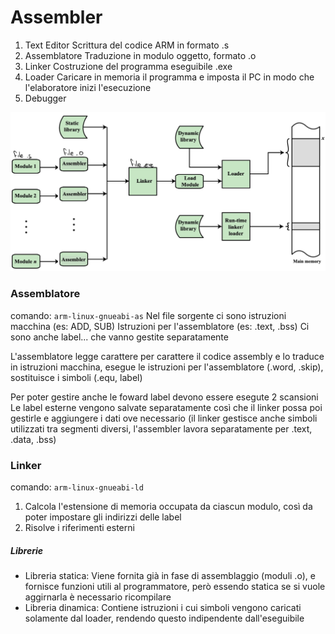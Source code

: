 # Assembler

1. Text Editor
   Scrittura del codice ARM in formato .s
2. Assemblatore
   Traduzione in modulo oggetto, formato .o
3. Linker
   Costruzione del programma eseguibile .exe
4. Loader
   Caricare in memoria il programma e imposta il PC in modo che l'elaboratore inizi l'esecuzione
5. Debugger

![assembler](assets/assembler.jpg)

### Assemblatore

comando: `arm-linux-gnueabi-as`
Nel file sorgente ci sono istruzioni macchina (es: ADD, SUB)
Istruzioni per l'assemblatore (es: .text, .bss)
Ci sono anche label... che vanno gestite separatamente

L'assemblatore legge carattere per carattere il codice assembly e lo traduce in istruzioni macchina, esegue le istruzioni per l'assemblatore (.word, .skip), sostituisce i simboli (.equ, label)

Per poter gestire anche le foward label devono essere esegute 2 scansioni
Le label esterne vengono salvate separatamente così che il linker possa poi gestirle e aggiungere i dati ove necessario (il linker gestisce anche simboli utilizzati tra segmenti diversi, l'assembler lavora separatamente per .text, .data, .bss)

### Linker

comando: `arm-linux-gnueabi-ld`

1. Calcola l'estensione di memoria occupata da ciascun modulo, così da poter impostare gli indirizzi delle label
2. Risolve i riferimenti esterni

##### Librerie

-   Libreria statica:
    Viene fornita già in fase di assemblaggio (moduli .o), e fornisce funzioni utili al programmatore, però essendo statica se si vuole aggirnarla è necessario ricompilare
-   Libreria dinamica:
    Contiene istruzioni i cui simboli vengono caricati solamente dal loader, rendendo questo indipendente dall'eseguibile
